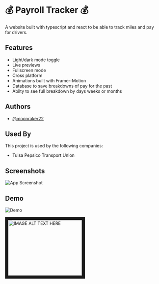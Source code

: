 # 💰 Payroll Tracker 💰

A website built with typescript and react to be able to track miles and pay for drivers.

## Features

- Light/dark mode toggle
- Live previews
- Fullscreen mode
- Cross platform
- Animations built with Framer-Motion
- Database to save breakdowns of pay for the past
- Abilty to see full breakdown by days weeks or months

## Authors

- [@moonraker22](https://www.github.com/moonraker22)

## Used By

This project is used by the following companies:

- Tulsa Pepsico Transport Union

## Screenshots

![App Screenshot](/payroll/public/PayrollTracker_screenshot.png 'Payroll Tracker')

## Demo

![Demo](https://youtu.be/pX1SL0ZxDRM)

<a href="http://www.youtube.com/watch?feature=player_embedded&v=YOUTUBE_VIDEO_ID_HERE
" target="_blank"><img src="https://i9.ytimg.com/vi/pX1SL0ZxDRM/mqdefault.jpg?sqp=CJDXtZ4G-oaymwEmCMACELQB8quKqQMa8AEB-AH-CYAClAWKAgwIABABGEQgWShyMA8=&rs=AOn4CLDhI7tXAyHSgY53FOom1vrqlBM9Yg" 
alt="IMAGE ALT TEXT HERE" width="240" height="180" border="10" /></a>
